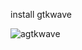 install gtkwave








![agtkwave](https://github.com/Adarshkulal/adarshvdi/assets/149968080/9332262b-7d9a-4f17-92c7-f495ae324b55)

